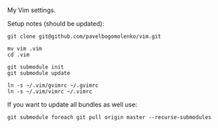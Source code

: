 My Vim settings.

Setup notes (should be updated):

    git clone git@github.com/pavelbogomolenko/vim.git

    mv vim .vim
    cd .vim

    git submodule init
    git submodule update

    ln -s ~/.vim/gvimrc ~/.gvimrc
    ln -s ~/.vim/vimrc ~/.vimrc

If you want to update all bundles as well use:

    git submodule foreach git pull origin master --recurse-submodules
